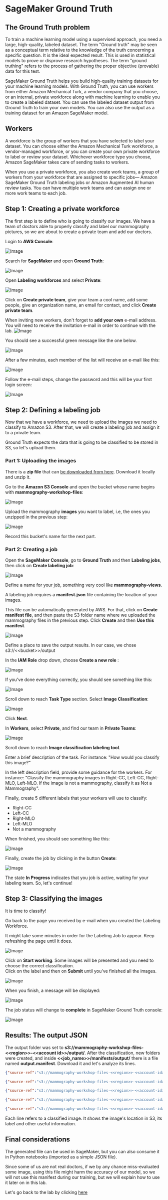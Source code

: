 # SageMaker Ground Truth

## The Ground Truth problem

To train a machine learning model using a supervised approach, you need a large, high-quality, labeled dataset.
The term "Ground truth" may be seen as a conceptual term relative to the knowledge of the truth concerning a specific question. It is the ideal expected result.
This is used in statistical models to prove or disprove research hypotheses. The term "ground truthing" refers to the process of gathering the proper objective (provable) data for this test.

SageMaker Ground Truth helps you build high-quality training datasets for your machine learning models. With Ground Truth, you can use workers from either Amazon Mechanical Turk, a vendor company that you choose, or an internal, private workforce along with machine learning to enable you to create a labeled dataset. You can use the labeled dataset output from Ground Truth to train your own models. You can also use the output as a training dataset for an Amazon SageMaker model.

## Workers

A workforce is the group of workers that you have selected to label your dataset. You can choose either the Amazon Mechanical Turk workforce, a vendor-managed workforce, or you can create your own private workforce to label or review your dataset. Whichever workforce type you choose, Amazon SageMaker takes care of sending tasks to workers.

When you use a private workforce, you also create work teams, a group of workers from your workforce that are assigned to specific jobs— Amazon SageMaker Ground Truth labeling jobs or Amazon Augmented AI human review tasks. You can have multiple work teams and can assign one or more work teams to each job.

## Step 1: Creating a private workforce

The first step is to define who is going to classify our images.
We have a team of doctors able to properly classify and label our mammography pictures, so we are about to create a private team
and add our doctors.

Login to **AWS Console**:

![Image](./images/console.png)

Search for **SageMaker** and open **Ground Truth**:

![Image](./images/sagemaker.png)

Open **Labeling workforces** and select **Private**:

![Image](./images/workforces.png)

Click on **Create private team**, give your team a cool name, add some people, give an organization name, an email for contact, and click **Create private team**.

When inviting new workers, don't forget to **add your own** e-mail address. You will need to receive the invitation e-mail in order to continue with the lab.
![Image](./images/best_doctors.png)

You should see a successful green message like the one below.

![Image](./images/best_doctors_done.png)

After a few minutes, each member of the list will receive an e-mail like this:

![Image](./images/invite.png)

Follow the e-mail steps, change the password and this will be your first login screen:

![Image](./images/firstlogin.png)

## Step 2: Defining a labeling job

Now that we have a workforce, we need to upload the images we need to classify to Amazon S3. After that, we will create a labeling job and assign it to a private team.

Ground Truth expects the data that is going to be classified to be stored in S3, so let's upload them.

### Part 1: Uploading the images

There is a **zip file** that can [be downloaded from here](/groundtruth/zip-mammography/mammography-to-download.zip?raw=true).
Download it locally and unzip it.

Go to the **Amazon S3 Console** and open the bucket whose name begins with **mammography-workshop-files**:

![Image](./images/bucket.png)

Upload the mammography **images** you want to label, i.e, the ones you unzipped in the previous step:

![Image](./images/upload.png)

Record this bucket's name for the next part.


### Part 2: Creating a job

Open the **SageMaker Console**, go to **Ground Truth** and then **Labeling jobs**, then click on **Create labeling job**:

![Image](./images/ljob.png)

Define a name for your job, something very cool like **mammography-views**. 

A labeling job requires a **manifest.json** file containing the location of your images. 

This file can be automatically generated by AWS. For that, click on **Create manifest file**, and then paste the S3 folder name where we uploaded the mammography files in the previous step. Click **Create** and then **Use this manifest**.

![Image](./images/manifest.png)

Define a place to save the output results. In our case, we chose s3://<\<bucket\>>/output


In the **IAM Role** drop down, choose **Create a new role** :

![Image](./images/role.png)

If you've done everything correctly, you should see something like this:


![Image](./images/job-overview.png)


Scroll down to reach **Task Type** section. Select **Image Classification**:

![Image](./images/classification.png)

Click **Next**. 

In **Workers**, select **Private**, and find our team in **Private Teams**:

![Image](./images/team_select.png)

Scroll down to reach **Image classification labeling tool**.

Enter a brief description of the task. For instance: "How would you classify this image?"

In the left description field, provide some guidance for the workers. For instance: "Classify the mammography images in Right-CC, Left-CC, Right-MLO, Left-MLO. If the image is not a mammography, classify it as Not a Mammography".

Finally, create 5 different labels that your workers will use to classify:
* Right-CC
* Left-CC
* Right-MLO
* Left-MLO
* Not a mammography

When finished, you should see something like this:

![Image](./images/gtscreen.png)

Finally, create the job by clicking in the button **Create**:

![Image](./images/createdjob.png)

The state **In Progress** indicates that you job is active, waiting for your labeling team. So, let's continue!

## Step 3: Classifying the images

It is time to classify!
 
Go back to the page you received by e-mail when you created the Labeling Workforce.
 
It might take some minutes in order for the Labeling Job to appear. Keep refreshing the page until it does.


![Image](./images/newjobavailable.png)

Click on **Start working**. Some images will be presented and you need to choose the correct classification.
<br>
Click on the label and then on **Submit** until you've finished all the images. 

![Image](./images/realsc1.png)

When you finish, a message will be displayed:

![Image](./images/realscfinish.png)

The job status will change to **complete** in SageMaker Ground Truth console:

![Image](./images/realsccompleted.png)

## Results: The output JSON

The output folder was set to **s3://mammography-workshop-files-<\<region>>-<\<account id>>/output/**. After the classification, new folders were created, and inside **<\<job_name>>/manifests/output/** there is a file named **output.manifest**. Download it and let's analyze its lines.

```json
{"source-ref":"s3://mammography-workshop-files-<<region>>-<<account-id>>/resize_00006585_009.png","mammography-views":4,"mammography-views-metadata":{"confidence":0.9,"job-name":"labeling-job/mammography-views","class-name":"Not a mammography","human-annotated":"yes","creation-date":"2020-02-01T14:47:00.585263","type":"groundtruth/image-classification"}}

{"source-ref":"s3://mammography-workshop-files-<<region>>-<<account-id>>/resize_RIGHT_CC_A_0290_1.jpg","mammography-views":0,"mammography-views-metadata":{"confidence":0.75,"job-name":"labeling-job/mammography-views","class-name":"Right-CC","human-annotated":"yes","creation-date":"2020-02-01T14:48:04.189444","type":"groundtruth/image-classification"}}

{"source-ref":"s3://mammography-workshop-files-<<region>>-<<account-id>>/resize_LEFT_CC_A_0296_1.jpg","mammography-views":1,"mammography-views-metadata":{"confidence":0.75,"job-name":"labeling-job/mammography-views","class-name":"Left-CC","human-annotated":"yes","creation-date":"2020-02-01T14:48:04.189469","type":"groundtruth/image-classification"}}

{"source-ref":"s3://mammography-workshop-files-<<region>>-<<account-id>>/resize_RIGHT_MLO_D_4501_1.jpg","mammography-views":2,"mammography-views-metadata":{"confidence":0.9,"job-name":"labeling-job/mammography-views","class-name":"Right-MLO","human-annotated":"yes","creation-date":"2020-02-01T14:45:57.449584","type":"groundtruth/image-classification"}}

{"source-ref":"s3://mammography-workshop-files-<<region>>-<<account-id>>/resize_LEFT_MLO_A_0431_1.jpg","mammography-views":3,"mammography-views-metadata":{"confidence":0.75,"job-name":"labeling-job/mammography-views","class-name":"Left-MLO","human-annotated":"yes","creation-date":"2020-02-01T14:48:04.189483","type":"groundtruth/image-classification"}}


```

Each line refers to a classified image. It shows the image's location in S3, its label and other useful information.

## Final considerations

The generated file can be used in SageMaker, but you can also consume it in Python notebooks (imported as a simple JSON file). 

Since some of us are not real doctors, if we by any chance miss-evaluated some image, using this file might harm the accuracy of our model, so we will not use this manifest during our training, but we will explain how to use it later on in this lab.

Let's go back to the lab by clicking [here](/../../#2---ground-truth)